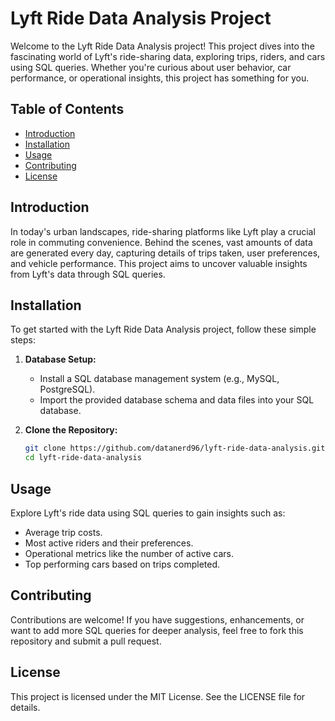 # Lyft Ride Data Analysis Project

Welcome to the Lyft Ride Data Analysis project! This project dives into the fascinating world of Lyft's ride-sharing data, exploring trips, riders, and cars using SQL queries. Whether you're curious about user behavior, car performance, or operational insights, this project has something for you.

## Table of Contents

- [Introduction](#introduction)
- [Installation](#installation)
- [Usage](#usage)
- [Contributing](#contributing)
- [License](#license)

## Introduction

In today's urban landscapes, ride-sharing platforms like Lyft play a crucial role in commuting convenience. Behind the scenes, vast amounts of data are generated every day, capturing details of trips taken, user preferences, and vehicle performance. This project aims to uncover valuable insights from Lyft's data through SQL queries.

## Installation

To get started with the Lyft Ride Data Analysis project, follow these simple steps:

1. **Database Setup:**
   - Install a SQL database management system (e.g., MySQL, PostgreSQL).
   - Import the provided database schema and data files into your SQL database.

2. **Clone the Repository:**
   ```bash
   git clone https://github.com/datanerd96/lyft-ride-data-analysis.git
   cd lyft-ride-data-analysis

## Usage

Explore Lyft's ride data using SQL queries to gain insights such as:

- Average trip costs.
- Most active riders and their preferences.
- Operational metrics like the number of active cars.
- Top performing cars based on trips completed.

## Contributing

Contributions are welcome! If you have suggestions, enhancements, or want to add more SQL queries for deeper analysis, feel free to fork this repository and submit a pull request.

## License

This project is licensed under the MIT License. See the LICENSE file for details.

